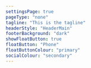 ```yaml
---
settingsPage: true
pageType: "none"
tagline: "This is the tagline"
headerStyle: "HeaderMain"
footerBackground: "dark"
showFloatButton: true
floatButton: "Phone"
floatButtonColour: "primary"
socialColour: "secondary"
---
```


